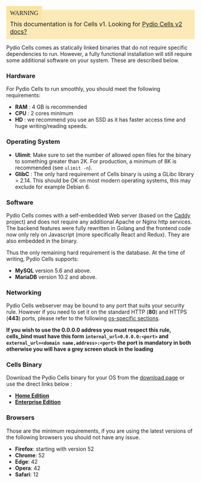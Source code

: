 <div style="background-color: #fbe9b7;font-size: 16px;">
<span style="background-color: #fae4a6;padding: 10px;font-family: FuturaT-Demi;">WARNING</span>
<span style="padding: 10px;display: inline-block;">This documentation is for Cells v1. Looking for <a href="https://pydio.com/en/docs/cells/v2/quick-start">Pydio Cells v2 docs?</a></span>
</div>

Pydio Cells comes as statically linked binaries that do not require specific dependencies to run. However, a fully functional installation will still require some additional software on your system. These are described below.

### Hardware

For Pydio Cells to run smoothly, you should meet the following requirements:

* **RAM** : 4 GB is recommended
* **CPU** : 2 cores minimum
* **HD**  : we recommend you use an SSD as it has faster access time and huge writing/reading speeds.

### Operating System

* **Ulimit**: Make sure to set the number of allowed open files for the binary to something greater than 2K. For production, a minimum of 8K is recommended (see `ulimit -n`).
* **GlibC** : The only hard requirement of Cells binary is using a GLibc library > 2.14. This should be OK on most modern operating systems, this may exclude for example Debian 6.

### Software

Pydio Cells comes with a self-embedded Web server (based on the [Caddy](https://caddyserver.com/docs) project) and does not require any additional Apache or Nginx http services. The backend features were fully rewritten in Golang and the frontend code now only rely on Javascript (more specifically React and Redux). They are also embedded in the binary.

Thus the only remaining hard requirement is the database. At the time of writing, Pydio Cells supports:

* **MySQL** version 5.6 and above.
* **MariaDB** version 10.2 and above.

### Networking

Pydio Cells webserver may be bound to any port that suits your security rule. However if you need to set it on the standard HTTP (**80**) and HTTPS (**443**) ports, please refer to the following [os-specific sections](/en/docs/cells/v1/os-specific-guides).

**If you wish to use the 0.0.0.0 address you must respect this rule, cells_bind must have this form `internal_url=0.0.0.0:<port>` and `external_url=<domain name,address>:<port>` the port is mandatory in both otherwise you will have a grey screen stuck in the loading**

### Cells Binary

Download the Pydio Cells binary for your OS from the [download page](https://pydio.com/download/) or use the direct links below :

* **[Home Edition](https://download.pydio.com/pub/cells/release/1.6.1/linux-amd64/cells)**
* **[Enterprise Edition](https://download.pydio.com/pub/cells-enterprise/release/1.6.1/linux-amd64/cells-enterprise)**

### Browsers

Those are the minimum requirements, if you are using the latest versions of the following browsers you should not have any issue.

* **Firefox**: starting with version 52
* **Chrome**: 52
* **Edge**: 42
* **Opera**: 42
* **Safari**: 12
